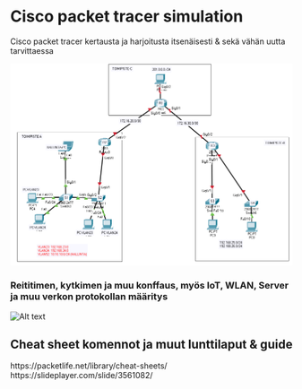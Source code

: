 <h1> Cisco packet tracer simulation</h1>
Cisco packet tracer kertausta ja harjoitusta itsenäisesti & sekä vähän uutta tarvittaessa

![Alt text](CiscoPacketTracer-1.PNG?raw=true "None")

<h3> Reititimen, kytkimen ja muu konffaus, myös IoT, WLAN, Server ja muu verkon protokollan määritys </h3>

![Alt text](IMG_20191101_140519.jpg?raw=true "None")

<h2>Cheat sheet komennot ja muut lunttilaput & guide</h2>
https://packetlife.net/library/cheat-sheets/ <br>
https://slideplayer.com/slide/3561082/ <br>
